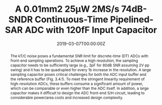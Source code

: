 ---
title: "A 0.01mm2 25µW 2MS/s 74dB-SNDR Continuous-Time Pipelined-SAR ADC with 120fF Input Capacitor"
authors:
- ShenLinxiao
- TangXiyuan
- HsuChenKai
- ShiWei
- LiShaolan
- ZhaoWenda
- Abhishek Mukherjee
- director
date: "2019-03-07T00:00:00Z"
doi: ""

# Schedule page publish date (NOT publication's date).
publishDate: "2020-10-23T00:00:00Z"

# Publication type.
# Legend: 0 = Uncategorized; 1 = Conference paper; 2 = Journal article;
# 3 = Preprint / Working Paper; 4 = Report; 5 = Book; 6 = Book section;
# 7 = Thesis; 8 = Patent
publication_types: ["1"]

# Publication name and optional abbreviated publication name.
publication: In *2019 IEEE International Solid- State Circuits Conference*
publication_short: In *ISSCC*

abstract: The kT/C noise poses a fundamental SNR limit for discrete-time (DT) ADCs with front-end sampling operations. To achieve a high resolution, the sampling capacitor needs to be sufficiently large (e.g., 3pF for 80dB SNR assuming 2V pp swing) and it has to be quadrupled for every 1b increase in the resolution. A large sampling capacitor poses critical challenges for both the ADC input buffer and the reference buffer (Fig. 3.4.1). To meet the stringent linearity requirement of high-resolution ADCs, these buffers consume a significant amount of power, which can be comparable or even higher than the ADC itself. In addition, a large capacitor makes it difficult to design the ADC front-end S/H circuit, leading to considerable power/area costs and increased design complexity.

# Summary. An optional shortened abstract.
summary: Lorem ipsum dolor sit amet, consectetur adipiscing elit. Duis posuere tellus ac convallis placerat. Proin tincidunt magna sed ex sollicitudin condimentum.

tags:
- ADC
- Pipelined
featured: true

links:
- name: Custom Link
  url: http://example.org
url_pdf: https://ieeexplore.ieee.org/document/8662406
url_code: '#'
url_dataset: '#'
url_poster: '#'
url_project: ''
url_slides: ''
url_source: '#'
url_video: '#'

# Featured image
# To use, add an image named `featured.jpg/png` to your page's folder. 
image:
  caption: ''
  focal_point: ""
  preview_only: false

# Associated Projects (optional).
#   Associate this publication with one or more of your projects.
#   Simply enter your project's folder or file name without extension.
#   E.g. `internal-project` references `content/project/internal-project/index.md`.
#   Otherwise, set `projects: []`.
projects:
- internal-project

# Slides (optional).
#   Associate this publication with Markdown slides.
#   Simply enter your slide deck's filename without extension.
#   E.g. `slides: "example"` references `content/slides/example/index.md`.
#   Otherwise, set `slides: ""`.
slides: example
---